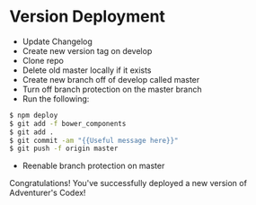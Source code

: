 # Version Deployment

- Update Changelog
- Create new version tag on develop
- Clone repo
- Delete old master locally if it exists
- Create new branch off of develop called master
- Turn off branch protection on the master branch
- Run the following:

```bash 
$ npm deploy
$ git add -f bower_components
$ git add .
$ git commit -am "{{Useful message here}}"
$ git push -f origin master
```
- Reenable branch protection on master

Congratulations! You've successfully deployed a new version of Adventurer's Codex!
